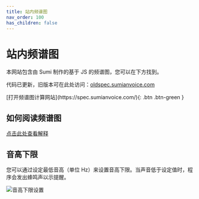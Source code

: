 ```yaml
---
title: 站内频谱图
nav_order: 100
has_children: false
---
```

# 站内频谱图
本网站包含由 Sumi 制作的基于 JS 的频谱图，您可以在下方找到。

代码已更新，旧版本可在此处访问：[oldspec.sumianvoice.com](https://oldspec.sumianvoice.com/)

<span class="fs-8">
[打开频谱图计算网站](https://spec.sumianvoice.com/){: .btn .btn-green }
</span>

## 如何阅读频谱图
[点击此处查看解释](https://wiki.sumianvoice.com/wiki/pages/other-resources/spectrograms.html)


## 音高下限
您可以通过设定最低音高（单位 Hz）来设置音高下限。当声音低于设定值时，程序会发出蜂鸣声以示提醒。

![音高下限设置](/img/pitch_floor.png)

